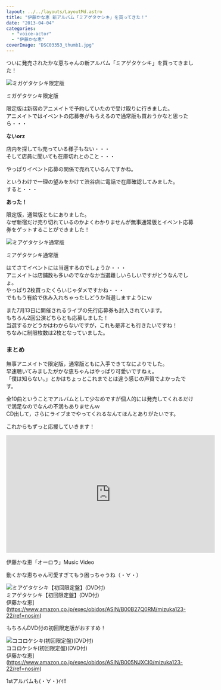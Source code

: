 ```yaml
---
layout: ../../layouts/LayoutMd.astro
title: "伊藤かな恵 新アルバム「ミアゲタケシキ」を買ってきた！"
date: "2013-04-04"
categories: 
  - "voice-actor"
  - "伊藤かな恵"
coverImage: "DSC03353_thumb1.jpg"
---
```


ついに発売されたかな恵ちゃんの新アルバム「ミアゲタケシキ」を買ってきました！

![ミガゲタケシキ限定版](/archive/images/DSC03353_thumb.jpg "ミガゲタケシキ限定版")
  
ミガゲタケシキ限定版

限定版は新宿のアニメイトで予約していたので受け取りに行きました。  
アニメイトではイベントの応募券がもらえるので通常版も買おうかなと思ったら・・・

**ないorz**

店内を探しても売っている様子もない・・・  
そして店員に聞いても在庫切れとのこと・・・

やっぱりイベント応募の関係で売れているんですかね。

というわけで一理の望みをかけて渋谷店に電話で在庫確認してみました。  
すると・・・

**あった！**

限定版，通常版ともにありました。  
なぜ新宿だけ売り切れているのかよくわかりませんが無事通常版とイベント応募券をゲットすることができました！

![ミアゲタケシキ通常版](/archive/images/DSC03354_thumb.jpg "ミアゲタケシキ通常版")
  
ミアゲタケシキ通常版

はてさてイベントには当選するのでしょうか・・・  
アニメイトは店舗数も多いのでなかなか当選難しいらしいですがどうなんでしょ。  
やっぱり2枚買ったくらいじゃダメですかね・・・  
でももう有給で休み入れちゃったしどうか当選しますようにｗ

また7月13日に開催されるライブの先行応募券も封入されています。  
もちろん2回公演どちらとも応募しました！  
当選するかどうかはわからないですが，これも是非とも行きたいですね！  
ちなみに制限枚数は2枚となっていました。

### まとめ

無事アニメイトで限定版，通常版ともに入手できてなによりでした。  
早速聴いてみましたがかな恵ちゃんはやっぱり可愛いですねぇ。  
「僕は知らない。」とかはちょっとこれまでとは違う感じの声質でよかったです。

全10曲ということでアルバムとして少なめですが個人的には発売してくれるだけで満足なのでなんの不満もありませんｗ  
CD出して，さらにライブまでやってくれるなんてほんとありがたいです。

これからもずっと応援していきます！

<iframe src="http://www.youtube.com/embed/9t_l8acYmBc?rel=0" height="315" width="560" allowfullscreen="allowfullscreen" frameborder="0"></iframe>

伊藤かな恵「オーロラ」Music Video

動くかな恵ちゃん可愛すぎてもう困っちゃうね（・∀・）

![ミアゲタケシキ【初回限定盤】(DVD付)](/archive/images/41fTZ7UpCbL._SL160_.jpg)  
ミアゲタケシキ【初回限定盤】(DVD付)  
伊藤かな恵](https://www.amazon.co.jp/exec/obidos/ASIN/B00B27Q0RM/mizuka123-22/ref=nosim)

もちろんDVD付の初回限定版がおすすめ！

![ココロケシキ(初回限定盤)(DVD付)](/archive/images/51LuGSn5j6L._SL160_.jpg)  
ココロケシキ(初回限定盤)(DVD付)  
伊藤かな恵](https://www.amazon.co.jp/exec/obidos/ASIN/B005NJXCI0/mizuka123-22/ref=nosim)

1stアルバムも(・∀・)ｲｲ!!
